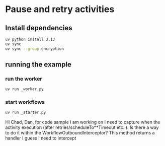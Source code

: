 # Pause and retry activities

## Install dependencies


```bash
uv python install 3.13
uv sync
uv sync --group encryption
```

## running the example


### run the worker

```bash
uv run _worker.py
```

### start workflows

```bash
uv run _starter.py
```


Hi Chad, Dan, for code sample I am working on I need to capture 
when the activity execution (after retries/scheduleTo**Timeout etc..). 
Is there a way to do it within the WorkflowOutboundInterceptor? 
This method returns a handler I guess I need to intercept 


